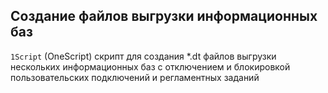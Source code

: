﻿Создание файлов выгрузки информационных баз
---------------------------

`1Script` (OneScript) скрипт для создания *.dt файлов выгрузки нескольких информационных баз c отключением и блокировкой пользовательских подключений и регламентных заданий
